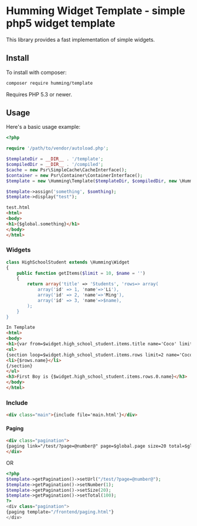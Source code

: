 Humming Widget Template - simple php5 widget template
=======================================

This library provides a fast implementation of simple widgets.

Install
-------

To install with composer:

```sh
composer require humming/template
```

Requires PHP 5.3 or newer.

Usage
-----

Here's a basic usage example:

```php
<?php

require '/path/to/vendor/autoload.php';

$templateDir = __DIR__ . '/template';
$compiledDir = __DIR__ . '/compiled';
$cache = new Psr\SimpleCache\CacheInterface();
$container = new Psr\Container\ContainerInterface();
$template = new \Humming\Template($templateDir, $compiledDir, new \Humming\Thigh($cache, $container), new \Humming\Pagination());

$template->assign('something', $somthing);
$template->display("test");
```
```html
test.html
<html>
<body>
<h1>{$global.something}</h1>
</body>
</html>
```
### Widgets

```php
class HighSchoolStudent extends \Humming\Widget
{
    public function getItems($limit = 10, $name = '')
    {
        return array('title' => 'Students', 'rows=> array(
            array('id' => 1, 'name'=>'Li'),
            array('id' => 2, 'name'=>'Ming'),
            array('id' => 3, 'name'=>$name),
        );
    }
}
```
```html
In Template
<html>
<body>
<h1>{var from=$widget.high_school_student.items.title name='Coco' limit=2 cache=3600}</h1>
<ul>
{section loop=$widget.high_school_student.items.rows limit=2 name='Coco'}
<li>{$rows.name}</li>
{/section}
</ul>
<h3>First Boy is {$widget.high_school_student.items.rows.0.name}</h3>
</body>
</html>
```
### Include 

```html
<div class="main">{include file='main.html'}</div>
```

#### Paging

```html
<div class="pagination">
{paging link="/test/?page=@number@" page=$global.page size=20 total=$global.total}
</div>
```
OR
```php
<?php
$template->getPagination()->setUrl("/test/?page=@number@");
$template->getPagination()->setNumber(1);
$template->getPagination()->setSize(20);
$template->getPagination()->setTotal(100);
?>
<div class="pagination">
{paging template="/frontend/paging.html"}
</div>
```